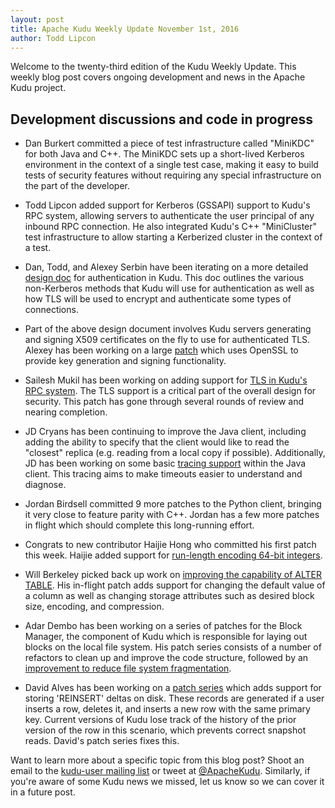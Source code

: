 ```yaml
---
layout: post
title: Apache Kudu Weekly Update November 1st, 2016
author: Todd Lipcon
---
```

Welcome to the twenty-third edition of the Kudu Weekly Update. This weekly blog post
covers ongoing development and news in the Apache Kudu project.

<!--more-->

## Development discussions and code in progress

* Dan Burkert committed a piece of test infrastructure
  called "MiniKDC" for both Java and C++. The MiniKDC sets up a short-lived
  Kerberos environment in the context of a single test case, making it
  easy to build tests of security features without requiring any special
  infrastructure on the part of the developer.

* Todd Lipcon added support for Kerberos (GSSAPI) support to Kudu's
  RPC system, allowing servers to authenticate the user principal of
  any inbound RPC connection. He also integrated Kudu's C++ "MiniCluster"
  test infrastructure to allow starting a Kerberized cluster in the
  context of a test.

* Dan, Todd, and Alexey Serbin have been iterating on a more detailed
  [design doc](https://docs.google.com/document/d/1Yu4iuIhaERwug1vS95yWDd_WzrNRIKvvVGUb31y-_mY/edit#)
  for authentication in Kudu. This doc outlines the various non-Kerberos
  methods that Kudu will use for authentication as well as how TLS will
  be used to encrypt and authenticate some types of connections.

* Part of the above design document involves Kudu servers generating and
  signing X509 certificates on the fly to use for authenticated TLS.
  Alexey has been working on a large [patch](https://gerrit.cloudera.org/#/c/4799/)
  which uses OpenSSL to provide key generation and signing functionality.

* Sailesh Mukil has been working on adding support for
  [TLS in Kudu's RPC system](https://gerrit.cloudera.org/#/c/4789/). The TLS
  support is a critical part of the overall design for security. This patch
  has gone through several rounds of review and nearing completion.

* JD Cryans has been continuing to improve the Java client, including adding
  the ability to specify that the client would like to read the "closest"
  replica (e.g. reading from a local copy if possible). Additionally,
  JD has been working on some basic [tracing support](https://gerrit.cloudera.org/#/c/4781/)
  within the Java client. This tracing aims to make timeouts easier to understand
  and diagnose.

* Jordan Birdsell committed 9 more patches to the Python client, bringing it
  very close to feature parity with C++. Jordan has a few more patches in flight
  which should complete this long-running effort.

* Congrats to new contributor Haijie Hong who committed his first patch this week.
  Haijie added support for [run-length encoding 64-bit integers](https://gerrit.cloudera.org/#/c/4822/).

* Will Berkeley picked back up work on [improving the capability of ALTER
  TABLE](https://gerrit.cloudera.org/#/c/4310/). His in-flight patch adds support
  for changing the default value of a column as well as changing storage attributes
  such as desired block size, encoding, and compression.

* Adar Dembo has been working on a series of patches for the Block Manager, the
  component of Kudu which is responsible for laying out blocks on the local
  file system. His patch series consists of a number of refactors to clean up
  and improve the code structure, followed by an [improvement to reduce file system
  fragmentation](https://gerrit.cloudera.org/#/c/4848/).

* David Alves has been working on a [patch series](https://gerrit.cloudera.org/#/c/4819/)
  which adds support for storing 'REINSERT' deltas on disk. These records are
  generated if a user inserts a row, deletes it, and inserts a new row with the
  same primary key. Current versions of Kudu lose track of the history of the
  prior version of the row in this scenario, which prevents correct snapshot reads.
  David's patch series fixes this.



Want to learn more about a specific topic from this blog post? Shoot an email to the
[kudu-user mailing list](mailto:user@kudu.apache.org) or
tweet at [@ApacheKudu](https://twitter.com/ApacheKudu). Similarly, if you're
aware of some Kudu news we missed, let us know so we can cover it in
a future post.
